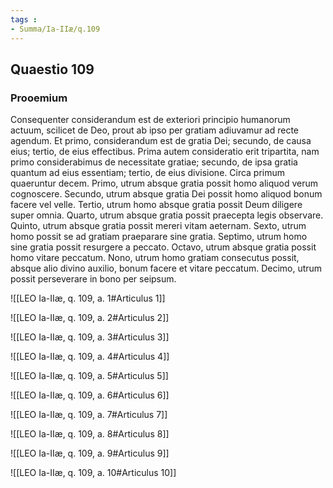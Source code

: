 ```yaml
---
tags : 
- Summa/Ia-IIæ/q.109
---
```


## Quaestio 109

### Prooemium

Consequenter considerandum est de exteriori principio humanorum actuum, scilicet de Deo, prout ab ipso per gratiam adiuvamur ad recte agendum. Et primo, considerandum est de gratia Dei; secundo, de causa eius; tertio, de eius effectibus. Prima autem consideratio erit tripartita, nam primo considerabimus de necessitate gratiae; secundo, de ipsa gratia quantum ad eius essentiam; tertio, de eius divisione. Circa primum quaeruntur decem. Primo, utrum absque gratia possit homo aliquod verum cognoscere. Secundo, utrum absque gratia Dei possit homo aliquod bonum facere vel velle. Tertio, utrum homo absque gratia possit Deum diligere super omnia. Quarto, utrum absque gratia possit praecepta legis observare. Quinto, utrum absque gratia possit mereri vitam aeternam. Sexto, utrum homo possit se ad gratiam praeparare sine gratia. Septimo, utrum homo sine gratia possit resurgere a peccato. Octavo, utrum absque gratia possit homo vitare peccatum. Nono, utrum homo gratiam consecutus possit, absque alio divino auxilio, bonum facere et vitare peccatum. Decimo, utrum possit perseverare in bono per seipsum.

![[LEO Ia-IIæ, q. 109, a. 1#Articulus 1]]

![[LEO Ia-IIæ, q. 109, a. 2#Articulus 2]]

![[LEO Ia-IIæ, q. 109, a. 3#Articulus 3]]

![[LEO Ia-IIæ, q. 109, a. 4#Articulus 4]]

![[LEO Ia-IIæ, q. 109, a. 5#Articulus 5]]

![[LEO Ia-IIæ, q. 109, a. 6#Articulus 6]]

![[LEO Ia-IIæ, q. 109, a. 7#Articulus 7]]

![[LEO Ia-IIæ, q. 109, a. 8#Articulus 8]]

![[LEO Ia-IIæ, q. 109, a. 9#Articulus 9]]

![[LEO Ia-IIæ, q. 109, a. 10#Articulus 10]]

